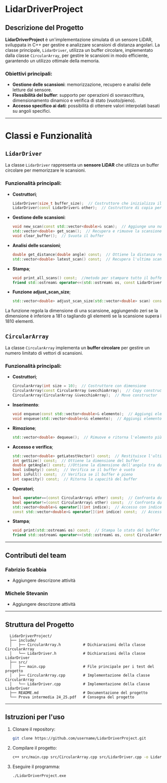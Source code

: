 # LidarDriverProject

## Descrizione del Progetto
**LidarDriverProject** è un'implementazione simulata di un sensore LiDAR, sviluppata in C++ per gestire e analizzare scansioni di distanza angolari. 
La classe principale, `LidarDriver`, utilizza un buffer circolare, implementato dalla classe `CircularArray`, 
per gestire le scansioni in modo efficiente, garantendo un utilizzo ottimale della memoria.

### Obiettivi principali:
- **Gestione delle scansioni**: memorizzazione, recupero e analisi delle letture dal sensore.
- **Flessibilità del buffer**: supporto per operazioni di sovrascrittura, dimensionamento dinamico e verifica di stato (vuoto/pieno).
- **Accesso specifico ai dati**: possibilità di ottenere valori interpolati basati su angoli specifici.

---

# Classi e Funzionalità

## `LidarDriver`
La classe `LidarDriver` rappresenta un **sensore LiDAR** che utilizza un buffer circolare per memorizzare le scansioni.

### Funzionalità principali:

- **Costruttori**;
  ```cpp
  LidarDriver(size_t buffer_size);  // Costruttore che inizializza il LiDAR con un buffer circolare di capacità specificata
  LidarDriver(const LidarDriver& other);  // Costruttore di copia per creare una nuova istanza da un'altra esistente


- **Gestione delle scansioni**:
  ```cpp
  void new_scan(const std::vector<double>& scan);  // Aggiunge una nuova scansione al buffer
  std::vector<double> get_scan();  // Recupera e rimuove la scansione più vecchia
  void clear_buffer();  // Svuota il buffer


- **Analisi delle scansioni**;
  ```cpp
  double get_distance(double angle) const;  // Ottiene la distanza relativa a un angolo specifico
  std::vector<double> latest_scan() const;  // Recupera l'ultima scansione acquisita senza rimuoverla


- **Stampa**;
  ```cpp
  void print_all_scans() const;  //metodo per stampare tutto il buffer
  friend std::ostream& operator<<(std::ostream& os, const LidarDriver& driver);  //overloading dell'operatore di stampa (stampa l'ultima lista dati inserita)

- **Funzione adjust_scan_size**;
  ```cpp
  std::vector<double> adjust_scan_size(std::vector<double> scan) const;  // Normalizza la scansione a dimensioni tra 181 e 1810
La funzione regola la dimensione di una scansione, aggiungendo zeri se la dimensione è inferiore a 181 o tagliando gli elementi se la scansione supera i 1810 elementi.


## `CircularArray`
La classe `CircularArray` implementa un **buffer circolare** per gestire un numero limitato di vettori di scansioni.

### Funzionalità principali:

- **Costruttori**;
  ```cpp
  CircularArray(int size = 10);  // Costruttore con dimensione
  CircularArray(const CircularArray &vecchioArray);  // Copy constructor
  CircularArray(CircularArray &&vecchioArray);  // Move constructor

- **Inserimento**:
  ```cpp
  void enqueue(const std::vector<double>& elemento);  // Aggiungi elemento al buffer
  void enqueue(std::vector<double>&& elemento);  // Aggiungi elemento al buffer (move)

- **Rimozione**;
  ```cpp
  std::vector<double> dequeue();  // Rimuove e ritorna l'elemento più vecchio

- **Accesso e verifica**;
  ```cpp
  std::vector<double> getLatestVector() const;  // Restituisce l'ultimo vettore inserito
  int getSize() const;  // Ottiene la dimensione del buffer
  double getAngle() const; //Ottiene la dimensione dell'angolo tra due misure dell'ultimo vettore inserito
  bool isEmpty() const;  // Verifica se il buffer è vuoto
  bool isFull() const;  // Verifica se il buffer è pieno
  int capacity() const;  // Ritorna la capacità del buffer

- **Operatori**;
  ```cpp
  bool operator==(const CircularArray& other) const;  // Confronta due CircularArray per uguaglianza
  bool operator!=(const CircularArray& other) const;  // Confronta due CircularArray per disuguaglianza
  std::vector<double>& operator[](int indice);  // Accesso con indice relativo
  const std::vector<double>& operator[](int indice) const;  // Accesso con indice relativo (const)

- **Stampa**;
  ```cpp
  void print(std::ostream& os) const;  // Stampa lo stato del buffer
  friend std::ostream& operator<<(std::ostream& os, const CircularArray& array);  // Operatore di stampa
  
---

## Contributi del team

### Fabrizio Scabbia
- Aggiungere descrizone attività
  
### Michele Stevanin
- Aggiungere descrizone attività

---

## Struttura del Progetto
  ```plaintext
    LidarDriverProject/
    ├── include/
    │   ├── CircularArray.h          # Dichiarazioni della classe CircularArray
    │   └── LidarDriver.h            # Dichiarazioni della classe LidarDriver
    ├── src/
    │   ├── main.cpp                 # File principale per i test del progetto
    │   ├── CircularArray.cpp        # Implementazione della classe CircularArray
    │   └── LidarDriver.cpp          # Implementazione della classe LidarDriver
    ├── README.md                    # Documentazione del progetto
    └── Prova intermedia 24_25.pdf   # Consegna del progetto
  ```

---

## Istruzioni per l'uso
1. Clonare il repository:
   ```bash
   git clone https://github.com/username/LidarDriverProject.git
2. Compilare il progetto:
   ```bash
   c++ src/main.cpp src/CircularArray.cpp src/LidarDriver.cpp -o LidarDriverProject

3. Eseguire il programma:
   ```bash
   ./LidarDriverProject.exe
